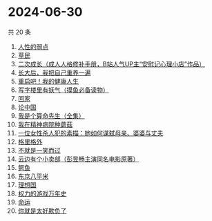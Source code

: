 # 2024-06-30

共 20 条

<!-- BEGIN WEREAD -->
<!-- 最后更新时间 2024-06-30 04:01:26 +0800 -->
1. [人性的弱点](https://weread.qq.com/web/bookDetail/16632a4072a9bc2d1669697)
1. [草民](https://weread.qq.com/web/bookDetail/370329a0813ab8ecag017dd1)
1. [二次成长（成人人格修补手册，B站人气UP主“安慰记心理小店”作品）](https://weread.qq.com/web/bookDetail/b4e32da07151f23db4ec0d2)
1. [长大后，我把自己重养一遍](https://weread.qq.com/web/bookDetail/7a6323c0813ab8ec0g015987)
1. [重启吧！我的健康人生](https://weread.qq.com/web/bookDetail/e8a32e80813ab8de4g0191c2)
1. [写字楼里有妖气（摸鱼必备读物）](https://weread.qq.com/web/bookDetail/538323d0813ab8d61g01370e)
1. [回家](https://weread.qq.com/web/bookDetail/d0432270813ab7696g010a9d)
1. [论中国](https://weread.qq.com/web/bookDetail/304323205df496304babec5)
1. [我是个算命先生（全集）](https://weread.qq.com/web/bookDetail/966326e05c896b966ddd00e)
1. [我在精神病院种蘑菇](https://weread.qq.com/web/bookDetail/87432800813ab8e8dg012411)
1. [一位女性杀人犯的素描：她如何谋弑母亲、婆婆与丈夫](https://weread.qq.com/web/bookDetail/af7329c0813ab8ebag01170a)
1. [格里格外](https://weread.qq.com/web/bookDetail/e1f325e0813ab8ebag017cb1)
1. [不就是一笑而过](https://weread.qq.com/web/bookDetail/4ed32360813ab8ec0g0142e6)
1. [云边有个小卖部（彭昱畅主演同名电影原著）](https://weread.qq.com/web/bookDetail/bab32a3071628416babd854)
1. [鳄鱼](https://weread.qq.com/web/bookDetail/44832c50813ab8d99g01612b)
1. [东京八平米](https://weread.qq.com/web/bookDetail/c4332ab0813ab7f5cg017038)
1. [理想国](https://weread.qq.com/web/bookDetail/78832a0072795915788b394)
1. [权力的游戏万年史](https://weread.qq.com/web/bookDetail/cf332ff0813ab8ebeg014df1)
1. [命运](https://weread.qq.com/web/bookDetail/0e932260813ab7297g01583b)
1. [你就是太好欺负了](https://weread.qq.com/web/bookDetail/15c32040813ab8e4cg0138ad)
<!-- END WEREAD -->